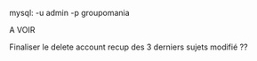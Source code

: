 mysql:
-u admin
-p groupomania

A VOIR

Finaliser le delete account
recup des 3 derniers sujets modifié ??